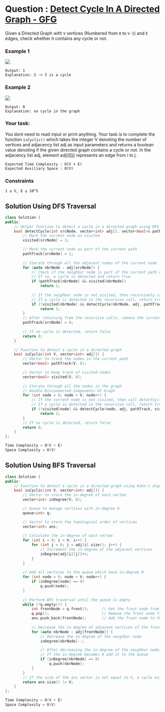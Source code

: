 # Question : [Detect Cycle In A Directed Graph - GFG](https://www.geeksforgeeks.org/problems/detect-cycle-in-a-directed-graph/1)

Given a Directed Graph with `V` vertices (Numbered from `0` to `V-1`) and `E` edges, check whether it contains any cycle or not.

### Example 1

![](https://media.geeksforgeeks.org/img-practice/PROD/addEditProblem/700218/Web/Other/9a013355-2510-4ab0-b554-1a2b9f6cb44f_1685086462.png)

```
Output: 1
Explanation: 3 -> 3 is a cycle
```

### Example 2

![](https://media.geeksforgeeks.org/img-practice/PROD/addEditProblem/700218/Web/Other/b1096e14-7c18-47d8-a4e9-8dd42b2e466f_1685086462.png)

```
Output: 0
Explanation: no cycle in the graph
```

### Your task:
You dont need to read input or print anything. Your task is to complete the function `isCyclic()` which takes the integer V denoting the number of vertices and adjacency list adj as input parameters and returns a boolean value denoting if the given directed graph contains a cycle or not.
In the adjacency list adj, element adj[i][j] represents an edge from i to j.

```
Expected Time Complexity : O(V + E)
Expected Auxiliary Space : O(V)
```

### Constraints
`1 ≤ V, E ≤ 10^5`

## Solution Using DFS Traversal

```Cpp
class Solution {
public:
    // Helper function to detect a cycle in a directed graph using DFS
    bool detectCycle(int srcNode, vector<int> adj[], vector<bool>& pathTrack, vector<bool>& visited) {
        // Mark the current node as visited
        visited[srcNode] = 1;

        // Mark the current node as part of the current path
        pathTrack[srcNode] = 1;
        
        // Iterate through all the adjacent nodes of the current node
        for (auto nbrNode : adj[srcNode]) {
            // Check if the neighbor node is part of the current path and already visited, 
            // If so, a cycle is detected and return true
            if (pathTrack[nbrNode] && visited[nbrNode])
                return 1;
            
            // If the neighbor node is not visited, then recursively call detectCycle for the neighbor node
            // If a cycle is detected in the recursive call, return true
            if (!visited[nbrNode] && detectCycle(nbrNode, adj, pathTrack, visited))
                return 1;
        }
        // After returning from the recursive calls, remove the current node from the current path
        pathTrack[srcNode] = 0;
        
        // If no cycle is detected, return false
        return 0;
    }

    // Function to detect a cycle in a directed graph
    bool isCyclic(int V, vector<int> adj[]) {
        // Vector to track the nodes in the current path
        vector<bool> pathTrack(V, 0);

        // Vector to keep track of visited nodes     
        vector<bool> visited(V, 0);         
        
        // Iterate through all the nodes in the graph
        // Handle Disconnected Components Of Graph
        for (int node = 0; node < V; node++) {
            // If the current node is not visited, then call detectCycle for the current node
            // If a cycle is detected in the recursive call, return true
            if (!visited[node] && detectCycle(node, adj, pathTrack, visited))
                return 1;
        }
        // If no cycle is detected, return false
        return 0;
    }
};

Time Complexity = O(V + E)
Space Complexity = O(V)
```

## Solution Using BFS Traversal

```Cpp
class Solution {
public:
    // Function to detect a cycle in a directed graph using Kahn's algorithm (BFS)
    bool isCyclic(int V, vector<int> adj[]) {
        // Vector to store the in-degree of each vertex
        vector<int> inDegree(V, 0);

        // Queue to manage vertices with in-degree 0
        queue<int> q;

        // Vector to store the topological order of vertices 
        vector<int> ans;
        
        // Calculate the in-degree of each vertex
        for (int i = 0; i < V; i++) {
            for (int j = 0; j < adj[i].size(); j++) {
                // Increment the in-degree of the adjacent vertices
                inDegree[adj[i][j]]++;
            }
        }
        
        // Add all vertices to the queue which have in-degree 0
        for (int node = 0; node < V; node++) {
            if (inDegree[node] == 0)
                q.push(node);
        }
        
        // Perform BFS traversal until the queue is empty
        while (!q.empty()) {
            int frontNode = q.front();      // Get the front node from the queue
            q.pop();                        // Remove the front node from the queue
            ans.push_back(frontNode);       // Add the front node to the topological order
            
            // Decrease the in-degree of adjacent vertices of the front node
            for (auto nbrNode : adj[frontNode]) {
                // Decrease the in-degree of the neighbor node
                inDegree[nbrNode]--;

                // After decreasing the in-degree of the neighbor node, 
                // If the in-degree becomes 0 add it to the queue
                if (inDegree[nbrNode] == 0)
                    q.push(nbrNode);
            }
        }
        // If the size of the ans vector is not equal to V, a cycle exists
        return ans.size() != V;
    }
};

Time Complexity = O(V + E)
Space Complexity = O(V)
```